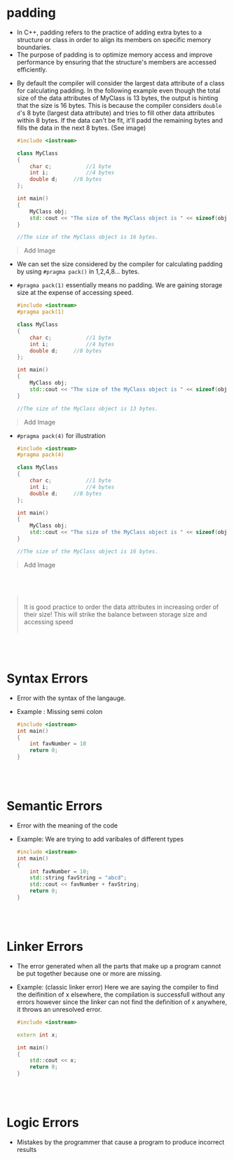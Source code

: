 # padding

- In C++, padding refers to the practice of adding extra bytes to a structure or class in order to align its members on specific memory boundaries.
- The purpose of padding is to optimize memory access and improve performance by ensuring that the structure's members are accessed efficiently.

* By default the compiler will consider the largest data attribute of a class for calculating padding. In the following example even though the total size of the data attributes of MyClass is 13 bytes, the output is hinting that the size is 16 bytes. This is because the compiler considers `double d`'s 8 byte (largest data attribute) and tries to fill other data attributes within 8 bytes. If the data can't be fit, it'll padd the remaining bytes and fills the data in the next 8 bytes. (See image)

  ```cpp
  #include <iostream>

  class MyClass
  {
      char c;			//1 byte
      int i;			//4 bytes
      double d;		//8 bytes
  };

  int main()
  {
      MyClass obj;
      std::cout << "The size of the MyClass object is " << sizeof(obj) << " bytes." << std::endl;
  }

  //The size of the MyClass object is 16 bytes.
  ```

> Add Image

- We can set the size considered by the compiler for calculating padding by using `#pragma pack()` in 1,2,4,8... bytes.
- `#pragma pack(1)` essentially means no padding. We are gaining storage size at the expense of accessing speed.

  ```cpp
  #include <iostream>
  #pragma pack(1)

  class MyClass
  {
      char c;			//1 byte
      int i;			//4 bytes
      double d;		//8 bytes
  };

  int main()
  {
      MyClass obj;
      std::cout << "The size of the MyClass object is " << sizeof(obj) << " bytes." << std::endl;
  }

  //The size of the MyClass object is 13 bytes.
  ```

> Add Image

- `#pragma pack(4)` for illustration

  ```cpp
  #include <iostream>
  #pragma pack(4)

  class MyClass
  {
      char c;			//1 byte
      int i;			//4 bytes
      double d;		//8 bytes
  };

  int main()
  {
      MyClass obj;
      std::cout << "The size of the MyClass object is " << sizeof(obj) << " bytes." << std::endl;
  }

  //The size of the MyClass object is 16 bytes.
  ```

> Add Image

<br>
<br>

> <br> It is good practice to order the data attributes in increasing order of their size! This will strike the balance between storage size and accessing speed <br> <br>

<br>
<br>

# Syntax Errors

- Error with the syntax of the langauge.

* Example : Missing semi colon

  ```cpp
  #include <iostream>
  int main()
  {
      int favNumber = 10
      return 0;
  }
  ```

<br>
<br>

# Semantic Errors

- Error with the meaning of the code
- Example: We are trying to add varibales of different types

  ```cpp
  #include <iostream>
  int main()
  {
      int favNumber = 10;
      std::string favString = "abcd";
      std::cout << favNumber + favString;
      return 0;
  }
  ```

<br>
<br>

# Linker Errors

- The error generated when all the parts that make up a program cannot be put together because one or more are missing.

* Example: (classic linker error) Here we are saying the compiler to find the deifinition of x elsewhere, the compilation is successfull without any errors however since the linker can not find the definition of x anywhere, it throws an unresolved error.

  ```cpp
  #include <iostream>

  extern int x;

  int main()
  {
      std::cout << x;
      return 0;
  }
  ```

<br>
<br>

# Logic Errors

- Mistakes by the programmer that cause a program to produce incorrect results

